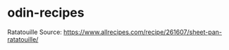 # odin-recipes

Ratatouille Source: https://www.allrecipes.com/recipe/261607/sheet-pan-ratatouille/
